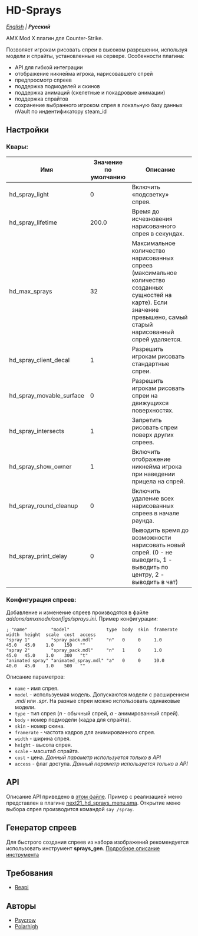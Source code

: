 # HD-Sprays

_[English](README.md) | **Русский**_

AMX Mod X плагин для Counter-Strike.

Позволяет игрокам рисовать спреи в высоком разрешении, используя модели и спрайты, установленные на сервере. Особенности плагина:
* API для гибкой интеграции
* отображение никнейма игрока, нарисовавшего спрей
* предпросмотр спреев
* поддержка подмоделей и скинов
* поддержка анимаций (скелетные и покадровые анимации)
* поддержка спрайтов
* сохранение выбранного игроком спрея в локальную базу данных nVault по индентификатору steam_id

## Настройки

### Квары:
| Имя | Значение по умолчанию | Описание |
| --- |---------------|-----------------------------|
| hd_spray_light | 0             | Включить «подсветку» спрея. |
| hd_spray_lifetime | 200.0      | Время до исчезновения нарисованного спрея в секундах. |
| hd_max_sprays | 32             | Максимальное количество нарисованных спреев (максимальное количество созданных сущностей на карте). Если значение превышено, самый старый нарисованный спрей удаляется. |
| hd_spray_client_decal | 1      | Разрешить игрокам рисовать стандартные спреи. |
| hd_spray_movable_surface | 0   | Разрешить игрокам рисовать спреи на движущихся поверхностях. |
| hd_spray_intersects | 1        | Запретить рисовать спреи поверх других спреев. |
| hd_spray_show_owner | 1        | Включить отображение никнейма игрока при наведении прицела на спрей. |
| hd_spray_round_cleanup | 0     | Включить удаление всех нарисованных спреев в начале раунда. |
| hd_spray_print_delay | 0     | Выводить время до возможности нарисовать новый спрей. (0 - не выводить, 1 - выводить по центру, 2 - выводить в чат) |

### Конфигурация спреев:
Добавление и изменение спреев производятся в файле *addons/amxmodx/configs/sprays.ini*. Пример конфигурации:
```
; "name"         "model"              type  body  skin  framerate  width  height  scale  cost  access
"spray 1"        "spray_pack.mdl"     "n"   0     0     1.0        45.0   45.0    1.0    150   ""
"spray 2"        "spray_pack.mdl"     "n"   1     0     1.0        45.0   45.0    1.0    300   "t"
"animated spray" "animated_spray.mdl" "a"   0     0     10.0       40.0   45.0    1.0    500   ""
```

Описание параметров:
* `name` - имя спрея.
* `model` - используемая модель. Допускаются модели с расширением *.mdl* или *.spr*. На разные спреи можно использовать одинаковые модели.
* `type` - тип спрея (*n* - обычный спрей, *a* - анимированный спрей).
* `body` - номер подмодели (кадра для спрайта).
* `skin` - номер скина.
* `framerate` - частота кадров для анимированного спрея.
* `width` - ширина спрея.
* `height` - высота спрея.
* `scale` - масштаб спрайта.
* `cost` - цена. *Данный параметр используется только в API*
* `access` - флаг доступа. *Данный параметр используется только в API*

## API
Описание API приведено в [этом файле](addons/amxmodx/scripting/include/hdsprays.inc).
Пример с реализацией меню представлен в плагине [next21_hd_sprays_menu.sma](addons/amxmodx/scripting/next21_hd_sprays_menu.sma). Открытие меню выбора спрея производится командой `say /spray`.

## Генератор спреев
Для быстрого создания спреев из набора изображений рекомендуется использовать инструмент **sprays_gen**. [Подробное описание инструмента](utils/sprays_gen/README.ru.md)

## Требования
- [Reapi](https://github.com/s1lentq/reapi)

## Авторы
- [Psycrow](https://github.com/Psycrow101)
- [Polarhigh](https://github.com/Polarhigh)
